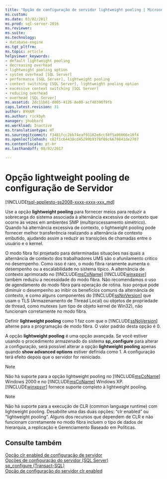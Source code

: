 ```yaml
---
title: "Opção de configuração de servidor lightweight pooling | Microsoft Docs"
ms.custom: 
ms.date: 03/02/2017
ms.prod: sql-server-2016
ms.reviewer: 
ms.suite: 
ms.technology:
- database-engine
ms.tgt_pltfrm: 
ms.topic: article
helpviewer_keywords:
- default lightweight pooling
- decreasing overhead
- lightweight pooling option
- system overhead [SQL Server]
- performance [SQL Server], lightweight pooling
- context switching [SQL Server], lightweight pooling option
- excessive context switching [SQL Server]
- reducing overhead
- overhead [SQL Server]
ms.assetid: 2dc11b61-d065-4126-8e00-acf40390f9fb
caps.latest.revision: 31
author: BYHAM
ms.author: rickbyh
manager: jhubbard
ms.workload: Inactive
ms.translationtype: HT
ms.sourcegitcommit: f3481fcc2bb74eaf93182e6cc58f5a06666e10f4
ms.openlocfilehash: c82f1c64430cd45299b9378f86c6670841de2707
ms.contentlocale: pt-br
ms.lasthandoff: 08/02/2017

---
```

# <a name="lightweight-pooling-server-configuration-option"></a>Opção lightweight pooling de configuração de Servidor
[!INCLUDE[tsql-appliesto-ss2008-xxxx-xxxx-xxx_md](../../includes/tsql-appliesto-ss2008-xxxx-xxxx-xxx-md.md)]

  Use a opção **lightweight pooling** para fornecer meios para reduzir a sobrecarga do sistema associada à alternância excessiva de contexto que ocorre às vezes em ambientes SMP (multiprocessamento simétrico). Quando há alternância excessiva de contexto, o lightweight pooling pode fornecer melhor transferência realizando a alternância de contexto embutido, ajudando assim a reduzir as transições de chamadas entre o usuário e o kernel.  
  
 O modo fibra foi projetado para determinadas situações nas quais a alternância de contexto dos trabalhadores UMS são o afunilamento crítico no desempenho. Como isso é raro, o modo fibra raramente aumenta o desempenho ou a escalabilidade no sistema típico. A alternância de contexto aprimorado no [!INCLUDE[msCoName](../../includes/msconame-md.md)] [!INCLUDE[winxpsvr](../../includes/winxpsvr-md.md)] também reduziu a necessidade do modo fibra. Não recomendamos o uso de agendamento do modo fibra para operação de rotina. Isso porque pode diminuir o desempenho ao inibir os benefícios comuns da alternância de contexto, e como alguns componentes do [!INCLUDE[ssNoVersion](../../includes/ssnoversion-md.md)] que usam o TLS (Armazenamento de Thread Local) ou objetos de propriedade de thread, como mutexes (um tipo de objeto kernel de Win32), não funcionam corretamente no modo fibra.  
  
 Definir **lightweight pooling** como 1 faz com que o [!INCLUDE[ssNoVersion](../../includes/ssnoversion-md.md)] alterne para a programação de modo fibra. O valor padrão desta opção é 0.  
  
 A opção **lightweight pooling** é uma opção avançada. Se você estiver usando o procedimento armazenado do sistema **sp_configure** para alterar a configuração, será possível alterar a opção **lightweight pooling** apenas quando **show advanced options** estiver definida como 1. A configuração terá efeito depois que o servidor for reiniciado.  
  
> [!NOTE]  
>  Não há suporte para a opção lightweight pooling no [!INCLUDE[msCoName](../../includes/msconame-md.md)] Windows 2000 e no [!INCLUDE[msCoName](../../includes/msconame-md.md)] Windows XP. [!INCLUDE[winxpsvr](../../includes/winxpsvr-md.md)] fornece suporte completo à lightweight pooling.  
  
> [!NOTE]  
>  Não há suporte para a execução de CLR (common language runtime) com lightweight pooling. Desabilite uma das duas opções: “clr enabled” ou “lightweight pooling”. Alguns dos recursos que dependem de CLR e não funcionam corretamente no modo fibra incluem o tipo de dados de hierarquia, a replicação e Gerenciamento Baseado em Políticas.  
  
## <a name="see-also"></a>Consulte também  
 [Opção clr enabled de configuração de servidor](../../database-engine/configure-windows/clr-enabled-server-configuration-option.md)   
 [Opções de configuração do servidor &#40;SQL Server&#41;](../../database-engine/configure-windows/server-configuration-options-sql-server.md)   
 [sp_configure &#40;Transact-SQL&#41;](../../relational-databases/system-stored-procedures/sp-configure-transact-sql.md)   
 [Opção de configuração do servidor clr enabled](../../database-engine/configure-windows/clr-enabled-server-configuration-option.md)  
  
  

